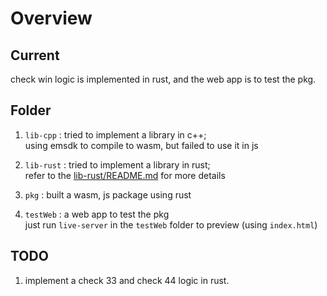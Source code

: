 # Overview

## Current
check win logic is implemented in rust, and the web app is to test the pkg.

## Folder
1. `lib-cpp` : tried to implement a library in c++;  
    using emsdk to compile to wasm, but failed to use it in js

2. `lib-rust` : tried to implement a library in rust;  
    refer to the [lib-rust/README.md](./lib-rust/README.md) for more details

3. `pkg` : built a wasm, js package using rust
   
4. `testWeb` : a web app to test the pkg  
    just run `live-server` in the `testWeb` folder to preview (using `index.html`)

## TODO
1. implement a check 33 and check 44 logic in rust.
